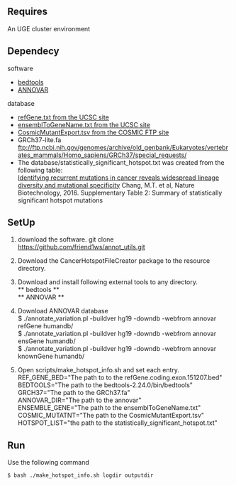 
Requires
----------

An UGE cluster environment

Dependecy
----------

software
* [bedtools](https://code.google.com/p/bedtools/)
* [ANNOVAR](http://annovar.openbioinformatics.org/en/latest/user-guide/download/)

database
* [refGene.txt from the UCSC site](http://hgdownload.cse.ucsc.edu/goldenpath/hg19/database/)
* [ensemblToGeneName.txt from the UCSC site](http://hgdownload.cse.ucsc.edu/goldenpath/hg19/database/)
* [CosmicMutantExport.tsv from the COSMIC FTP site](http://cancer.sanger.ac.uk/cosmic/download)
* GRCh37-lite.fa
  ftp://ftp.ncbi.nih.gov/genomes/archive/old_genbank/Eukaryotes/vertebrates_mammals/Homo_sapiens/GRCh37/special_requests/
* The database/statistically_significant_hotspot.txt was created from the following table:    
  [Identifying recurrent mutations in cancer reveals widespread lineage diversity and mutational specificity](http://www.nature.com/nbt/journal/v34/n2/full/nbt.3391.html) Chang, M.T. et al, Nature Biotechnology, 2016.
  Supplementary Table 2: Summary of statistically significant hotspot mutations


SetUp
----------

1. download the software.
git clone https://github.com/friend1ws/annot_utils.git


1. Download the CancerHotspotFileCreator package to the resource directory.
2. Download and install following external tools to any directory.  
    ** bedtools **  
    ** ANNOVAR **  
    
3. Download ANNOVAR database   
    $ ./annotate_variation.pl -buildver hg19 -downdb -webfrom annovar refGene humandb/  
    $ ./annotate_variation.pl -buildver hg19 -downdb -webfrom annovar ensGene humandb/  
    $ ./annotate_variation.pl -buildver hg19 -downdb -webfrom annovar knownGene humandb/  

4. Open scripts/make_hotspot_info.sh and set each entry.  
    REF_GENE_BED="The path to to the refGene.coding.exon.151207.bed"  
    BEDTOOLS="The path to the bedtools-2.24.0/bin/bedtools"  
    GRCH37="The path to the GRCh37.fa"  
    ANNOVAR_DIR="The path to the annovar"  
    ENSEMBLE_GENE="The path to the ensemblToGeneName.txt"  
    COSMIC_MUTATNT="The path to the CosmicMutantExport.tsv"  
    HOTSPOT_LIST="the path to the statistically_significant_hotspot.txt"  

Run
---

Use the following command

    $ bash ./make_hotspot_info.sh logdir outputdir
    

